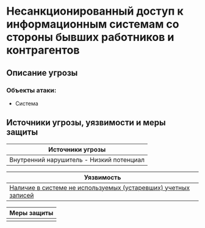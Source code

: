 # Несанкционированный доступ к информационным системам со стороны бывших работников и контрагентов
## Описание угрозы


### Объекты атаки:
+ Система

## Источники угрозы, уязвимости и меры защиты
|Источники угрозы|
|-|
|Внутренний нарушитель - Низкий потенциал|

|Уязвимость|
|--------|
|[Наличие в системе не используемых (устаревших) учетных записей](/vkr/vulnerabilities/page11)|



|Меры защиты|
|--------|
||


